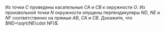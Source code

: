 Из точки $C$ проведены касательные $CA$ и $CB$ к окружности $O$. Из произвольной точки $N$ окружности опущены перпендикуляры $ND$, $NE$ и $NF$ соответственно на прямые $AB$, $CA$ и $CB$. Докажите, что  $ND=\sqrt{NE\cdot NF}$.